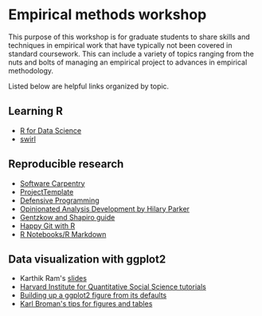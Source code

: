 # Empirical methods workshop

This purpose of this workshop is for graduate students to share skills and techniques in empirical work that have typically 
not been covered in standard coursework. This can include a variety of topics ranging from the nuts and bolts of managing an 
empirical project to advances in empirical methodology. 

Listed below are helpful links organized by topic. 

## Learning R
- [R for Data Science](http://r4ds.had.co.nz/data-visualisation.html)
- [swirl](http://swirlstats.com/students.html)

## Reproducible research

- [Software Carpentry](https://swcarpentry.github.io/r-novice-gapminder/)
- [ProjectTemplate](http://projecttemplate.net/index.html)
- [Defensive Programming](https://thepoliticalmethodologist.com/2016/06/06/embrace-your-fallibility-thoughts-on-code-integrity/)
- [Opinionated Analysis Development by Hilary Parker](https://peerj.com/preprints/3210/)
- [Gentzkow and Shapiro guide](http://www.brown.edu/Research/Shapiro/pdfs/CodeAndData.pdf)
- [Happy Git with R](http://happygitwithr.com/) 
- [R Notebooks/R Markdown](http://rmarkdown.rstudio.com/r_notebooks.html)

## Data visualization with ggplot2

- Karthik Ram's [slides](https://speakerdeck.com/karthik/introduction-to-ggplot2)
- [Harvard Institute for Quantitative Social Science tutorials](http://tutorials.iq.harvard.edu/R/Rgraphics/Rgraphics.html#statistical_transformations)
- [Building up a ggplot2 figure from its defaults](https://hopstat.wordpress.com/2016/02/18/how-i-build-up-a-ggplot2-figure/)
- [Karl Broman's tips for figures and tables](http://kbroman.org/knitr_knutshell/pages/figs_tables.html)

